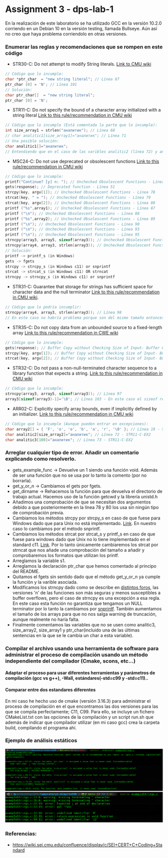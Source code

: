 # Assignment 3 - dps-lab-1
En la realización de este laboratorio se ha utilizado GCC en la versión 10.2.0 corriendo en un Debian 10 en la versión testing, llamada Bullseye. Aún así no creo que haya problema corriendolo en otras versiones.
### Enumerar las reglas y recomendaciones que se rompen en este código
- STR30-C: Do not attempt to modify String literals. [Link to CMU wiki](https://wiki.sei.cmu.edu/confluence/display/c/STR30-C.+Do+not+attempt+to+modify+string+literals)
```c
// Código que lo incumple:
char *ptr_char  = "new string literal"; // Línea 67
ptr_char [0] = 'N'; // Línea 101
// Solución:
char ptr_char[]  = "new string literal";
ptr_char [0] = 'N';
```
	
- STR11-C: Do not specify the bound of a character array initialized with a string literal [Link to this rule/recommendation in CMU wiki](https://wiki.sei.cmu.edu/confluence/display/c/STR11-C.+Do+not+specify+the+bound+of+a+character+array+initialized+with+a+string+literal)
```c
// Código que lo incumple (Está comentada la parte que lo incumple):
int size_array1 = strlen("аналитик"); // Línea 68
// char analitic1[size_array1]="аналитик"; // Línea 71
// Una posible solución:
char analitic1[]="аналитик";
// Entendiendo que en el caso de las varibles analitic2 (línea 72) y analitic3 están declaradas con mucho más espacio entrando en una de las excepciones nombradas en la wiki como STR11-C-EX2.
```

- MSC24-C: Do not use deprecated or obsolescent functions [Link to this rule/recommendation in CMU wiki](https://wiki.sei.cmu.edu/confluence/display/c/MSC24-C.+Do+not+use+deprecated+or+obsolescent+functions)
```c
// Código que lo incumple:
printf("Continue? [y] n: "); // Unchecked Obsolescent Functions - Línea 50
gets(response); // Deprecated function - Línea 51
strcpy(key, argv[1]); // Unchecked Obsolescent Functions - Línea 78
strcat(key, " = "); // Unchecked Obsolescent Functions - Línea 79
strcat(key, argv[2]); // Unchecked Obsolescent Functions - Línea 80
printf ("%s",array1); // Unchecked Obsolescent Functions - Línea 87
printf ("\n"); // Unchecked Obsolescent Functions - Línea 88
printf ("%s",array2); // Unchecked Obsolescent Functions - Línea 89
printf ("\n"); // Unchecked Obsolescent Functions - Línea 90
printf ("\n"); // Unchecked Obsolescent Functions - Línea 93
printf ("\n"); // Unchecked Obsolescent Functions - Línea 95
strncpy(array3, array5, sizeof(array3)); // Unchecked Obsolescent Functions - Línea 97
strncpy(array4, array3, strlen(array3)); // Unchecked Obsolescent Functions - Línea 98
// Solución:
printf -> printf_s (in Windows)
gets -> fgets 
strcpy -> strcpy_s (in Windows c11) or snprintf
strcat -> strcat_s (in Windows c11) OR strncat
strncpy -> strncpy_s (in Windows c11) or snprintf
```
	
- STR31-C: Guarantee that storage for strings has sufficient space for character data and the null terminator [Link to this rule/recommendation in CMU wiki](https://wiki.sei.cmu.edu/confluence/display/c/STR31-C.+Guarantee+that+storage+for+strings+has+sufficient+space+for+character+data+and+the+null+terminator).
```c
// Código que lo podría incumplir:
strncpy(array4, array3, strlen(array3)); // Línea 98
// En este caso no habría problema porque son del mismo tamaño entonces el strlen máximo de array3 entraría en array4
```

- STR35-C: Do not copy data from an unbounded source to a fixed-length array  [Link to this rule/recommendation in CWE wiki](https://cwe.mitre.org/data/definitions/120.html)
```c
// Código que lo incumple:
gets(response); // Buffer Copy without Checking Size of Input- Buffer Overflow - Línea 51
strcpy(key, argv[1]); // Buffer Copy without Checking Size of Input- Buffer Overflow - Línea 78
strcat(key, argv[2]); // Buffer Copy without Checking Size of Input- Buffer Overflow - Línea 80
```

- STR32-C: Do not pass a non-null-terminated character sequence to a library function that expects a string. [Link to this rule/recommendation in CMU wiki](https://wiki.sei.cmu.edu/confluence/display/c/STR32-C.+Do+not+pass+a+non-null-terminated+character+sequence+to+a+library+function+that+expects+a+string)
```c
// Código que lo incumple:
strncpy(array3, array5, sizeof(array3)); // Línea 97
array3[sizeof(array3)-1]='\0'; // Línea 103 - En este caso el sizeof recibe un String que no contiene el null terminator.
```

- ARR02-C: Explicitly specify array bounds, even if implicitly defined by an initializer. [Link to this rule/recommendation in CMU wiki](https://wiki.sei.cmu.edu/confluence/display/c/ARR02-C.+Explicitly+specify+array+bounds%2C+even+if+implicitly+defined+by+an+initializer)
```c
// Código que lo incumple (Aunque pueden entrar en excepciones):
char array2[] = { 'F', 'o', 'o', 'b', 'a', 'r', '\0' }; // Línea 19 - STR11-C-EX1.
char analitic2[size_array2]="аналитик"; // Línea 72 - STR11-C-EX2
char analitic3[100]="аналитик"; // Línea 73 - STR11-C-EX2
```

### Arreglar cualquier tipo de error. Añadir un comentario explicando como resolverlo.
* gets_example_func -> Devuelve un 1 siendo una función void. Además de ser una función que no se usa por lo tanto la comento (por no borrarla).
* get_y_or_n -> Cambiamos el gets por fgets.  
* get_dirname -> Rehacemos la función para que devuelva el directorio de trabajo actual. Hacemos uso de la función getcwd y la librería unistd.h
* Añadimos una comprobación de que se necesitan dos argumentos debido a que posteriormente en la línea 78 y 80 los usa sin ningún tipo de comprobación previa.
* Cambiamos los métodos strcpy por strcpy_s en caso de que fuese para Windows dado que para Unix no está implementado. [Link](https://stackoverflow.com/questions/30465024/in-what-library-is-strcat-s). En nuestro caso lo cambiamos por el método snprintf.
* Cambiamos los métodos strcat por strcat_s y printf_s en caso de que fuese para windows dado que Unix no lo tiene implementado en el standard c11. [Link](https://stackoverflow.com/questions/30465024/in-what-library-is-strcat-s). Por lo tanto únicamente cambiaremos los strcat por strncat que nos añade una comprobación del tamaño a añadir y comprobaremos los formatos que utilizan los printf.
* Arreglamos la variable s1.
* Arreglamos la declaración ptr_char que hemos comentado al principo del README.
* Quitamos el fgets sin sentido dado que el método get_y_or_n ya cumple la función y la varible asociada.
* Modificamos los strncpy dado como se describe en [distintos foros](https://joequery.me/code/snprintf-c/), las versiones 'n' de las funciones son más seguras y menos susceptibles a buffer overflows, pero el caso de strncpy es una excepción a esa regla. En este caso esta función no garantiza que tengamos un NULL terminator por lo tanto la cambiamos por [snprintf](https://joequery.me/code/snprintf-c/). También aumentamos el tamaño de los arrays para que no nos salga warning de truncación, aunque realmente no haría falta.
* Finalmente comentamos las variables que no se usen como analitic3, size_array2, size_array1 y ptr_char(incluido una de las últimas sentencias en la que se le cambia un char a esta variable).

### Compilar el archivo usando una herramienta de software para administrar el proceso de compilación usando un método independiente del compilador (Cmake, scons, etc...)
#### Adaptar el proceso para usar diferentes herramientas y parámetros de compilación (gcc vs g++), -Wall, estándares(-std=c99 y -std=c11).. 
#### Comparar entre dos estandares diferentes
En mi caso he hecho uso de cmake (versión 3.16.3) para administrar el proceso de compilación en el que encontramos las dos versiones para las que se compila perfectamente; C11, C99. Para ello, se incluye un fichero CMakeList.txt con las opciones de la compilación y un script run.sh que además de indicar que compilador utilizar (en mi caso gcc) crea la carpeta build, compilando el programa ahí.


### Ejemplo de análisis estáticos
![cppcheck](/imgs/cppcheck.png)
![sparse](/imgs/sparse.png)


### Referencias:
- https://wiki.sei.cmu.edu/confluence/display/c/SEI+CERT+C+Coding+Standard
